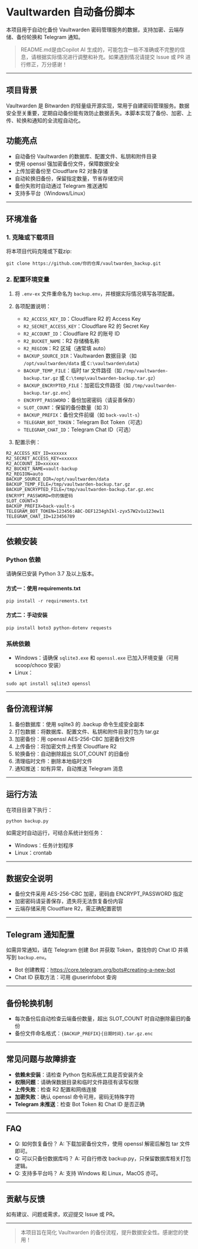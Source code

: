 # Vaultwarden 自动备份脚本

本项目用于自动化备份 Vaultwarden 密码管理服务的数据，支持加密、云端存储、备份轮换和 Telegram 通知。
>  README.md是由Copilot AI 生成的，可能包含一些不准确或不完整的信息，请根据实际情况进行调整和补充。如果遇到情况请提交 Issue 或 PR 进行修正，万分感谢！

---

## 项目背景
Vaultwarden 是 Bitwarden 的轻量级开源实现，常用于自建密码管理服务。数据安全至关重要，定期自动备份能有效防止数据丢失。本脚本实现了备份、加密、上传、轮换和通知的全流程自动化。

## 功能亮点
- 自动备份 Vaultwarden 的数据库、配置文件、私钥和附件目录
- 使用 openssl 强加密备份文件，保障数据安全
- 上传加密备份至 Cloudflare R2 对象存储
- 自动轮换旧备份，保留指定数量，节省存储空间
- 备份失败时自动通过 Telegram 推送通知
- 支持多平台（Windows/Linux）

---

## 环境准备

### 1. 克隆或下载项目
将本项目代码克隆或下载zip:
   ```
   git clone https://github.com/你的仓库/vaultwarden_backup.git
   ```

### 2. 配置环境变量
1. 将 `.env-ex` 文件重命名为 `backup.env`，并根据实际情况填写各项配置。
2. 各项配置说明：
   - `R2_ACCESS_KEY_ID`：Cloudflare R2 的 Access Key
   - `R2_SECRET_ACCESS_KEY`：Cloudflare R2 的 Secret Key
   - `R2_ACCOUNT_ID`：Cloudflare R2 的账号 ID
   - `R2_BUCKET_NAME`：R2 存储桶名称
   - `R2_REGION`：R2 区域（通常填 auto）
   - `BACKUP_SOURCE_DIR`：Vaultwarden 数据目录（如 `/opt/vaultwarden/data` 或 `C:\vaultwarden\data`）
   - `BACKUP_TEMP_FILE`：临时 tar 文件路径（如 `/tmp/vaultwarden-backup.tar.gz` 或 `C:\temp\vaultwarden-backup.tar.gz`）
   - `BACKUP_ENCRYPTED_FILE`：加密后文件路径（如 `/tmp/vaultwarden-backup.tar.gz.enc`）
   - `ENCRYPT_PASSWORD`：备份加密密码（请妥善保存）
   - `SLOT_COUNT`：保留的备份数量（如 3）
   - `BACKUP_PREFIX`：备份文件前缀（如 `back-vault-s`）
   - `TELEGRAM_BOT_TOKEN`：Telegram Bot Token（可选）
   - `TELEGRAM_CHAT_ID`：Telegram Chat ID（可选）

3. 配置示例：
```
R2_ACCESS_KEY_ID=xxxxxx
R2_SECRET_ACCESS_KEY=xxxxxx
R2_ACCOUNT_ID=xxxxxx
R2_BUCKET_NAME=vault-backup
R2_REGION=auto
BACKUP_SOURCE_DIR=/opt/vaultwarden/data
BACKUP_TEMP_FILE=/tmp/vaultwarden-backup.tar.gz
BACKUP_ENCRYPTED_FILE=/tmp/vaultwarden-backup.tar.gz.enc
ENCRYPT_PASSWORD=你的强密码
SLOT_COUNT=3
BACKUP_PREFIX=back-vault-s
TELEGRAM_BOT_TOKEN=123456:ABC-DEF1234ghIkl-zyx57W2v1u123ew11
TELEGRAM_CHAT_ID=123456789
```

---

## 依赖安装

### Python 依赖
请确保已安装 Python 3.7 及以上版本。

#### 方式一：使用 requirements.txt
```
pip install -r requirements.txt
```

#### 方式二：手动安装
```
pip install boto3 python-dotenv requests
```

### 系统依赖
- Windows：请确保 `sqlite3.exe` 和 `openssl.exe` 已加入环境变量（可用 scoop/choco 安装）
- Linux：
```
sudo apt install sqlite3 openssl
```

---

## 备份流程详解
1. 备份数据库：使用 sqlite3 的 .backup 命令生成安全副本
2. 打包数据：将数据库、配置文件、私钥和附件目录打包为 tar.gz
3. 加密备份：用 openssl AES-256-CBC 加密备份文件
4. 上传备份：将加密文件上传至 Cloudflare R2
5. 轮换备份：自动删除超出 SLOT_COUNT 的旧备份
6. 清理临时文件：删除本地临时文件
7. 通知推送：如有异常，自动推送 Telegram 消息

---

## 运行方法
在项目目录下执行：
```
python backup.py
```

如需定时自动运行，可结合系统计划任务：
- Windows：任务计划程序
- Linux：crontab

---

## 数据安全说明
- 备份文件采用 AES-256-CBC 加密，密码由 ENCRYPT_PASSWORD 指定
- 加密密码请妥善保存，遗失将无法恢复备份内容
- 云端存储采用 Cloudflare R2，需正确配置密钥

---

## Telegram 通知配置
如需异常通知，请在 Telegram 创建 Bot 并获取 Token，查找你的 Chat ID 并填写到 `backup.env`。

- Bot 创建教程：https://core.telegram.org/bots#creating-a-new-bot
- Chat ID 获取方法：可用 @userinfobot 查询

---

## 备份轮换机制
- 每次备份后自动检查云端备份数量，超出 SLOT_COUNT 时自动删除最旧的备份
- 备份文件命名格式：`{BACKUP_PREFIX}{日期时间}.tar.gz.enc`

---

## 常见问题与故障排查
- **依赖未安装**：请检查 Python 包和系统工具是否安装齐全
- **权限问题**：请确保数据目录和临时文件路径有读写权限
- **上传失败**：检查 R2 配置和网络连接
- **加密失败**：确认 openssl 命令可用，密码无特殊字符
- **Telegram 未推送**：检查 Bot Token 和 Chat ID 是否正确

---

## FAQ
- Q: 如何恢复备份？
  A: 下载加密备份文件，使用 openssl 解密后解包 tar 文件即可。
- Q: 可以只备份数据库吗？
  A: 可自行修改 backup.py，只保留数据库相关打包逻辑。
- Q: 支持多平台吗？
  A: 支持 Windows 和 Linux，MacOS 亦可。

---

## 贡献与反馈
如有建议、问题或需求，欢迎提交 Issue 或 PR。

---

> 本项目旨在简化 Vaultwarden 的备份流程，提升数据安全性。感谢您的使用！
